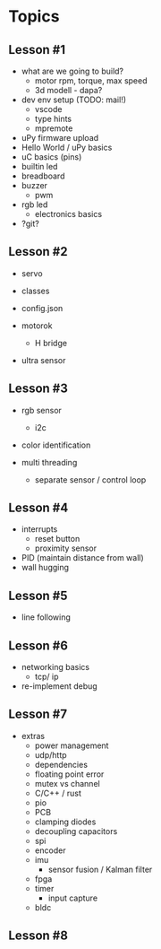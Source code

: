 # Topics

## Lesson #1

- what are we going to build?
  - motor rpm, torque, max speed
  - 3d modell - dapa?
- dev env setup (TODO: mail!)
  - vscode
  - type hints
  - mpremote
- uPy firmware upload
- Hello World / uPy basics
- uC basics (pins)
- builtin led
- breadboard
- buzzer
  - pwm
- rgb led
  - electronics basics
- ?git?

## Lesson #2

- servo
- classes
- config.json
- motorok
  - H bridge

- ultra sensor

## Lesson #3

- rgb sensor
  - i2c
- color identification

- multi threading
  - separate sensor / control loop

## Lesson #4

- interrupts
  - reset button
  - proximity sensor
- PID (maintain distance from wall)
- wall hugging

## Lesson #5

- line following

## Lesson #6

- networking basics
  - tcp/ ip
- re-implement debug

## Lesson #7

- extras
  - power management
  - udp/http
  - dependencies
  - floating point error
  - mutex vs channel
  - C/C++ / rust
  - pio
  - PCB
  - clamping diodes
  - decoupling capacitors
  - spi
  - encoder
  - imu
    - sensor fusion / Kalman filter
  - fpga
  - timer
    - input capture
  - bldc

## Lesson #8
